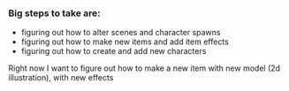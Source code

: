 ### Big steps to take are:
* figuring out how to alter scenes and character spawns
* figuring out how to make new items and add item effects
* figuring out how to create and add new characters

Right now I want to figure out how to make a new item with new model (2d illustration), with new effects
